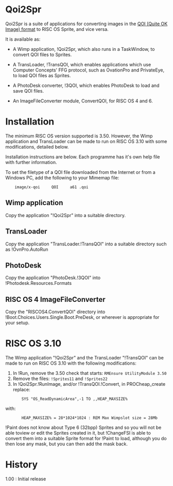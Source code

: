 # Qoi2Spr

Qoi2Spr is a suite of applications for converting images in the [QOI (Quite OK Image) format](https://qoiformat.org/) to RISC OS Sprite, and vice versa.

It is available as:

* A Wimp application, !Qoi2Spr, which also runs in a TaskWindow, to convert QOI files to Sprites.

* A TransLoader, !TransQOI, which enables applications which use Computer Concepts' FFG protocol, such as OvationPro and PrivateEye, to load QOI files as Sprites.

* A PhotoDesk converter, !3QOI, which enables PhotoDesk to load and save QOI files.

* An ImageFileConverter module, ConvertQOI, for RISC OS 4 and 6.


# Installation

The minimum RISC OS version supported is 3.50. However, the Wimp application and TransLoader can be made to run on RISC OS 3.10 with some modifications, detailed below.

Installation instructions are below. Each programme has it's own help file with further information.

To set the filetype of a QOI file downloaded from the Internet or from a Windows PC, add the following to your Mimemap file:
```
    image/x-qoi		QOI		a61	.qoi
```


## Wimp application

Copy the application "!Qoi2Spr" into a suitable directory.


## TransLoader

Copy the application "TransLoader.!TransQOI" into a suitable directory such as !OvnPro.AutoRun


## PhotoDesk

Copy the application "PhotoDesk.!3QOI" into !Photodesk.Resources.Formats


## RISC OS 4 ImageFileConverter

Copy the "RISCOS4.ConvertQOI" directory into !Boot.Choices.Users.Single.Boot.PreDesk, or wherever is appropriate for your setup.


# RISC OS 3.10

The Wimp application "!Qoi2Spr" and the TransLoader "!TransQOI" can be made to run on RISC OS 3.10 with the following modifications:
1. In !Run, remove the 3.50 check that starts: `RMEnsure UtilityModule 3.50`
2. Remove the files: `!Sprites11` and `!Sprites22`
3. In !Qoi2Spr.!RunImage, and/or !TransQOI.!Convert, in PROCheap_create replace:
```
       SYS "OS_ReadDynamicArea",-1 TO ,,HEAP_MAXSIZE%
```
   with:
```
       HEAP_MAXSIZE% = 28*1024*1024 : REM Max Wimpslot size = 28Mb
```

!Paint does not know about Type 6 (32bpp) Sprites and so you will not be able toview or edit the Sprites created in it, but !ChangeFSI is able to convert them into a suitable Sprite format for !Paint to load, although you do then lose any mask, but you can then add the mask back.


# History

1.00 : Initial release

